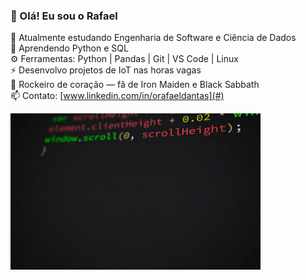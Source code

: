 
<!--
**orafaeldantas/orafaeldantas** is a ✨ _special_ ✨ repository because its `README.md` (this file) appears on your GitHub profile.

Here are some ideas to get you started:

- 🔭 I’m currently working on ...
- 🌱 I’m currently learning ...
- 👯 I’m looking to collaborate on ...
- 🤔 I’m looking for help with ...
- 💬 Ask me about ...
- 📫 How to reach me: ...
- 😄 Pronouns: ...
- ⚡ Fun fact: ...
-->

### 👋 Olá! Eu sou o Rafael

🔭 Atualmente estudando Engenharia de Software e Ciência de Dados <br/>
🌱 Aprendendo Python e SQL <br/> 
⚙️ Ferramentas: Python | Pandas | Git | VS Code | Linux <br/>
⚡ Desenvolvo projetos de IoT nas horas vagas <br/>
🎸 Rockeiro de coração — fã de Iron Maiden e Black Sabbath <br/> 
📫 Contato: [www.linkedin.com/in/orafaeldantas](#) <br/>

<div>
   <img align="center" alt="Rafael-Gif" height="250" width="400" src="https://github.com/orafaeldantas/orafaeldantas/blob/main/programmingGif.gif">
 </div>  

##
<!--
<div style="display: inline_block"><br>
  <img align="center" alt="Rafael-Arduino" height="30" width="40" src="https://cdn.jsdelivr.net/gh/devicons/devicon/icons/arduino/arduino-original-wordmark.svg">
  <img align="center" alt="Rafael-C" height="30" width="40" src="https://cdn.jsdelivr.net/gh/devicons/devicon/icons/c/c-original.svg">
  <img align="center" alt="Rafael-C++" height="30" width="40" src="https://cdn.jsdelivr.net/gh/devicons/devicon/icons/cplusplus/cplusplus-original.svg">
  <img align="center" alt="Rafael-Linux" height="30" width="40" src="https://cdn.jsdelivr.net/gh/devicons/devicon/icons/linux/linux-original.svg">
  <img align="center" alt="Rafael-Linux" height="30" width="40" src="https://cdn.jsdelivr.net/gh/devicons/devicon/icons/putty/putty-original.svg">
  
</div>
-->




